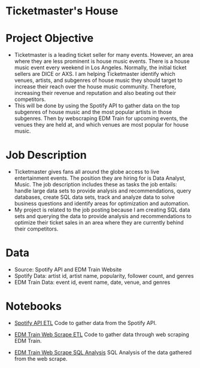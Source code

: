 # Ticketmaster's House

# Project Objective
- Ticketmaster is a leading ticket seller for many events. However, an area where they are less prominent is house music events. There is a house music event every weekend in Los Angeles. Normally, the initial ticket sellers are DICE or AXS. I am helping Ticketmaster identify which venues, artists, and subgenres of house music they should target to increase their reach over the house music community. Therefore, increasing their revenue and reputation and also beating out their competitors.
- This will be done by using the Spotify API to gather data on the top subgenres of house music and the most popular artists in those subgenres. Then by webscraping EDM Train for upcoming events, the venues they are held at, and which venues are most popular for house music. 

# Job Description 
- Ticketmaster gives fans all around the globe access to live entertainment events. The position they are hiring for is Data Analyst, Music. The job description includes these as tasks the job entails: handle large data sets to provide analysis and recommendations, query databases, create SQL data sets, track and analyze data to solve business questions and identify areas for optimization and automation.
- My project is related to the job posting because I am creating SQL data sets and querying the data to provide analysis and recommendations to optimize their ticket sales in an area where they are currently behind their competitors.  

# Data
- Source: Spotify API and EDM Train Website
- Spotify Data: artist id, artist name, popularity, follower count, and genres
- EDM Train Data: event id, event name, date, venue, and genres

# Notebooks 
- [Spotify API ETL](https://github.com/kevinkissinger/isba-4715-project/edit/main/README.md#:~:text=Spotify_API_Analysis.ipynb-,Spotify_API_ETL,-.ipynb)
    Code to gather data from the Spotify API. 

- [EDM Train Web Scrape ETL](https://github.com/kevinkissinger/isba-4715-project/edit/main/README.md#:~:text=EDMTrain_Web_Scrape_ETL)     Code to gather data through web scraping EDM Train. 
- [EDM Train Web Scrape SQL Analysis](https://github.com/kevinkissinger/isba-4715-project/edit/main/README.md#:~:text=EDMTrain_Web_Scrape_SQL_Analysis)
    SQL Analysis of the data gathered from the web scrape.
